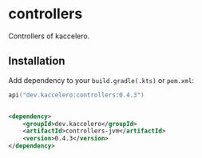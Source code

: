 # controllers

Controllers of kaccelero.

## Installation

Add dependency to your `build.gradle(.kts)` or `pom.xml`:

```kotlin
api("dev.kaccelero:controllers:0.4.3")
```

```xml

<dependency>
    <groupId>dev.kaccelero</groupId>
    <artifactId>controllers-jvm</artifactId>
    <version>0.4.3</version>
</dependency>
```
